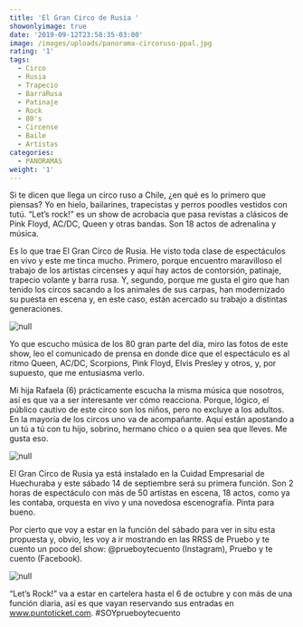 ```yaml
---
title: 'El Gran Circo de Rusia '
showonlyimage: true
date: '2019-09-12T23:58:35-03:00'
image: /images/uploads/panorama-circoruso-ppal.jpg
rating: '1'
tags:
  - Circo
  - Rusia
  - Trapecio
  - BarraRusa
  - Patinaje
  - Rock
  - 80's
  - Circense
  - Baile
  - Artistas
categories:
  - PANORAMAS
weight: '1'
---
```

Si te dicen que llega un circo ruso a Chile, ¿en qué es lo primero que piensas? Yo en hielo, bailarines, trapecistas y perros poodles vestidos con tutú. “Let’s rock!” es un show de acrobacia que pasa revistas a clásicos de Pink Floyd, AC/DC, Queen y otras bandas. Son 18 actos de adrenalina y música.

<!--more-->

Es lo que trae El Gran Circo de Rusia. He visto toda clase de espectáculos en vivo y este me tinca mucho. Primero, porque encuentro maravilloso el trabajo de los artistas circenses y aquí hay actos de contorsión, patinaje, trapecio volante y barra rusa. Y, segundo, porque me gusta el giro que han tenido los circos sacando a los animales de sus carpas, han modernizado su puesta en escena y, en este caso, están acercado su trabajo a distintas generaciones. 

![null](/images/uploads/panorama-circoruso.jpg)

Yo que escucho música de los 80 gran parte del día, miro las fotos de este show, leo el comunicado de prensa en donde dice que el espectáculo es al ritmo Queen, AC/DC, Scorpions, Pink Floyd, Elvis Presley y otros, y, por supuesto, que me entusiasma verlo.

Mi hija Rafaela (6) prácticamente escucha la misma música que nosotros, así es que va a ser interesante ver cómo reacciona. Porque, lógico, el público cautivo de este circo son los niños, pero no excluye a los adultos. En la mayoría de los circos uno va de acompañante. Aquí están apostando a un tú a tú con tu hijo, sobrino, hermano chico o a quien sea que lleves. Me gusta eso.

![null](/images/uploads/panorama-circoruso-2.jpg)

El Gran Circo de Rusia ya está instalado en la Cuidad Empresarial de Huechuraba y este sábado 14 de septiembre será su primera función. Son 2 horas de espectáculo con más de 50 artistas en escena, 18 actos, como ya les contaba, orquesta en vivo y una novedosa escenografía. Pinta para bueno.

Por cierto que voy a estar en la función del sábado para ver in situ esta propuesta y, obvio, les voy a ir mostrando en las RRSS de Pruebo y te cuento un poco del show: @prueboytecuento (Instagram), Pruebo y te cuento (Facebook). 

![null](/images/uploads/panorama-circoruso-5.jpg)

“Let’s Rock!” va a estar en cartelera hasta el 6 de octubre y con más de una función diaria, así es que vayan reservando sus entradas en www.puntoticket.com. #SOYprueboytecuento
